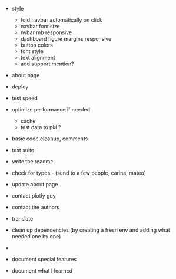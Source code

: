 - style
  - fold navbar automatically on click
  - navbar font size
  - nvbar mb responsive
  - dashboard figure margins responsive
  - button colors
  - font style
  - text alignment
  - add support mention?
- about page
- deploy
- test speed
- optimize performance if needed
    - cache
    - test data to pkl ?
- basic code cleanup, comments
- test suite
- write the readme
- check for typos - (send to a few people, carina, mateo)

- update about page

- contact plotly guy
- contact the authors

- translate

- clean up dependencies (by creating a fresh env and adding what needed one by one)
- 
- document special features
- document what I learned

